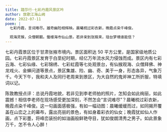 ```yaml
---
title: 踏莎行·七彩丹霞风景区吟
author: 放歌江海山阙
date: 2022-07-11
poem: |
  七彩丹霞，言词难尽。雄奇幽险相辉映。晨曦梳过彩衣新，晚霞点染千峰俊。

  观海灵猴，众僧朝觐。蜃楼海市仙山景。若非亲到张掖来，瑶台梦境谁能信？
---
```


七彩丹霞景区位于甘肃张掖市境内。景区面积达 50 平方公里，是国家级地质公园。七彩丹霞景区发育于白垩纪时期，经亿万年流水风力侵蚀而成。景区内有七彩云海、七彩仙缘、七彩锦绣、七彩虹霞等七处观景台，有仙猴观海、众僧拜佛、神龙戏火、金蝉问道等景点，景区集雄、险、幽、奇、美于一身，形态各异，气象万千。今天下午，我和夫人及同行老周来到景区，为大自然的鬼斧神工所折服，特填词以记。

陈敦教授点评：总说丹霞地貌，若非见到李老师拍的照片，怎知会如此绚丽，如此震撼！相信李老师在现场感受更加深刻，不然怎会“言词难尽”？晨曦梳过彩衣新，晚霞点染千峰俊。这一句画面感极强，有如一幅动图：晨曦缓缓而过，如同揭开覆盖在山峦之上的幕布，露出亮丽的景色，有如身着彩衣的仙女；晚霞犹如仙人作画，点下彩墨，将峰峦装扮的如油画般鲜艳夺目，犹如俊朗清秀之男子。如此景象万千，怎不令人心醉！

